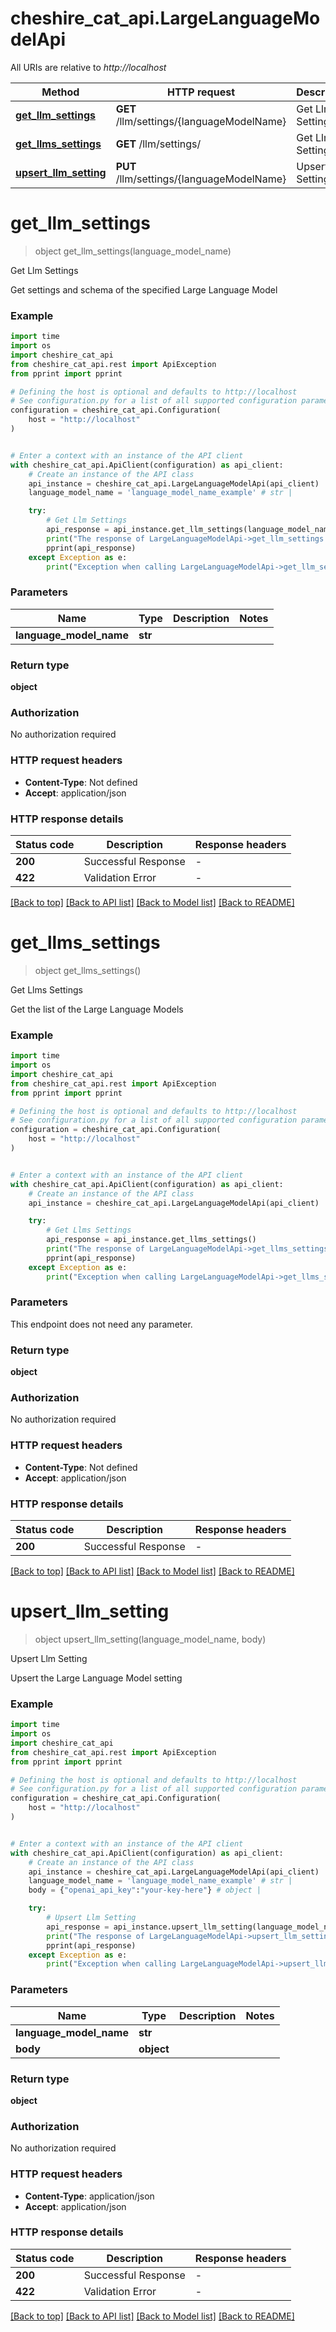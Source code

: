 # cheshire_cat_api.LargeLanguageModelApi

All URIs are relative to *http://localhost*

Method | HTTP request | Description
------------- | ------------- | -------------
[**get_llm_settings**](LargeLanguageModelApi.md#get_llm_settings) | **GET** /llm/settings/{languageModelName} | Get Llm Settings
[**get_llms_settings**](LargeLanguageModelApi.md#get_llms_settings) | **GET** /llm/settings/ | Get Llms Settings
[**upsert_llm_setting**](LargeLanguageModelApi.md#upsert_llm_setting) | **PUT** /llm/settings/{languageModelName} | Upsert Llm Setting


# **get_llm_settings**
> object get_llm_settings(language_model_name)

Get Llm Settings

Get settings and schema of the specified Large Language Model

### Example

```python
import time
import os
import cheshire_cat_api
from cheshire_cat_api.rest import ApiException
from pprint import pprint

# Defining the host is optional and defaults to http://localhost
# See configuration.py for a list of all supported configuration parameters.
configuration = cheshire_cat_api.Configuration(
    host = "http://localhost"
)


# Enter a context with an instance of the API client
with cheshire_cat_api.ApiClient(configuration) as api_client:
    # Create an instance of the API class
    api_instance = cheshire_cat_api.LargeLanguageModelApi(api_client)
    language_model_name = 'language_model_name_example' # str | 

    try:
        # Get Llm Settings
        api_response = api_instance.get_llm_settings(language_model_name)
        print("The response of LargeLanguageModelApi->get_llm_settings:\n")
        pprint(api_response)
    except Exception as e:
        print("Exception when calling LargeLanguageModelApi->get_llm_settings: %s\n" % e)
```



### Parameters

Name | Type | Description  | Notes
------------- | ------------- | ------------- | -------------
 **language_model_name** | **str**|  | 

### Return type

**object**

### Authorization

No authorization required

### HTTP request headers

 - **Content-Type**: Not defined
 - **Accept**: application/json

### HTTP response details
| Status code | Description | Response headers |
|-------------|-------------|------------------|
**200** | Successful Response |  -  |
**422** | Validation Error |  -  |

[[Back to top]](#) [[Back to API list]](../README.md#documentation-for-api-endpoints) [[Back to Model list]](../README.md#documentation-for-models) [[Back to README]](../README.md)

# **get_llms_settings**
> object get_llms_settings()

Get Llms Settings

Get the list of the Large Language Models

### Example

```python
import time
import os
import cheshire_cat_api
from cheshire_cat_api.rest import ApiException
from pprint import pprint

# Defining the host is optional and defaults to http://localhost
# See configuration.py for a list of all supported configuration parameters.
configuration = cheshire_cat_api.Configuration(
    host = "http://localhost"
)


# Enter a context with an instance of the API client
with cheshire_cat_api.ApiClient(configuration) as api_client:
    # Create an instance of the API class
    api_instance = cheshire_cat_api.LargeLanguageModelApi(api_client)

    try:
        # Get Llms Settings
        api_response = api_instance.get_llms_settings()
        print("The response of LargeLanguageModelApi->get_llms_settings:\n")
        pprint(api_response)
    except Exception as e:
        print("Exception when calling LargeLanguageModelApi->get_llms_settings: %s\n" % e)
```



### Parameters
This endpoint does not need any parameter.

### Return type

**object**

### Authorization

No authorization required

### HTTP request headers

 - **Content-Type**: Not defined
 - **Accept**: application/json

### HTTP response details
| Status code | Description | Response headers |
|-------------|-------------|------------------|
**200** | Successful Response |  -  |

[[Back to top]](#) [[Back to API list]](../README.md#documentation-for-api-endpoints) [[Back to Model list]](../README.md#documentation-for-models) [[Back to README]](../README.md)

# **upsert_llm_setting**
> object upsert_llm_setting(language_model_name, body)

Upsert Llm Setting

Upsert the Large Language Model setting

### Example

```python
import time
import os
import cheshire_cat_api
from cheshire_cat_api.rest import ApiException
from pprint import pprint

# Defining the host is optional and defaults to http://localhost
# See configuration.py for a list of all supported configuration parameters.
configuration = cheshire_cat_api.Configuration(
    host = "http://localhost"
)


# Enter a context with an instance of the API client
with cheshire_cat_api.ApiClient(configuration) as api_client:
    # Create an instance of the API class
    api_instance = cheshire_cat_api.LargeLanguageModelApi(api_client)
    language_model_name = 'language_model_name_example' # str | 
    body = {"openai_api_key":"your-key-here"} # object | 

    try:
        # Upsert Llm Setting
        api_response = api_instance.upsert_llm_setting(language_model_name, body)
        print("The response of LargeLanguageModelApi->upsert_llm_setting:\n")
        pprint(api_response)
    except Exception as e:
        print("Exception when calling LargeLanguageModelApi->upsert_llm_setting: %s\n" % e)
```



### Parameters

Name | Type | Description  | Notes
------------- | ------------- | ------------- | -------------
 **language_model_name** | **str**|  | 
 **body** | **object**|  | 

### Return type

**object**

### Authorization

No authorization required

### HTTP request headers

 - **Content-Type**: application/json
 - **Accept**: application/json

### HTTP response details
| Status code | Description | Response headers |
|-------------|-------------|------------------|
**200** | Successful Response |  -  |
**422** | Validation Error |  -  |

[[Back to top]](#) [[Back to API list]](../README.md#documentation-for-api-endpoints) [[Back to Model list]](../README.md#documentation-for-models) [[Back to README]](../README.md)

